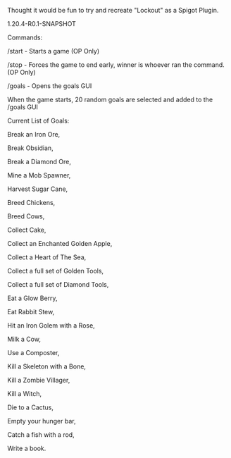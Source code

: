 Thought it would be fun to try and recreate "Lockout" as a Spigot Plugin.

1.20.4-R0.1-SNAPSHOT


Commands:

/start - Starts a game (OP Only)

/stop - Forces the game to end early, winner is whoever ran the command. (OP Only)

/goals - Opens the goals GUI



When the game starts, 20 random goals are selected and added to the /goals GUI

Current List of Goals:

Break an Iron Ore, 

Break Obsidian, 

Break a Diamond Ore,

Mine a Mob Spawner,

Harvest Sugar Cane, 

Breed Chickens, 

Breed Cows,

Collect Cake, 

Collect an Enchanted Golden Apple, 

Collect a Heart of The Sea, 

Collect a full set of Golden Tools, 

Collect a full set of Diamond Tools,

Eat a Glow Berry, 

Eat Rabbit Stew, 

Hit an Iron Golem with a Rose, 

Milk a Cow, 

Use a Composter, 

Kill a Skeleton with a Bone, 

Kill a Zombie Villager, 

Kill a Witch, 

Die to a Cactus, 

Empty your hunger bar, 

Catch a fish with a rod, 

Write a book.
